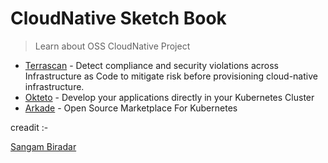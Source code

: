 # CloudNative Sketch Book

>  Learn about OSS CloudNative Project 


- [Terrascan](https://github.com/cloudnativefolks/CloudNativeSketchbook/raw/main/Terrascan/terrascan.pdf) - Detect compliance and security violations across Infrastructure as Code to mitigate risk before provisioning cloud-native infrastructure. 
- [Okteto](https://github.com/cloudnativefolks/cloudnativesketchbook/blob/main/okteto/okteto%20.pdf) - Develop your applications directly in your Kubernetes Cluster
- [Arkade](https://github.com/cloudnativefolks/cloudnativesketchbook/raw/main/arkade/arkade-full.pdf) - Open Source Marketplace For Kubernetes







creadit :- 

[Sangam Biradar](https://github.com/sangam14) 
